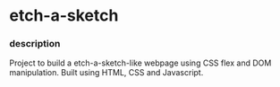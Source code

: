 # etch-a-sketch

### description

Project to build a etch-a-sketch-like webpage using CSS flex and DOM manipulation. Built using HTML, CSS and Javascript.
